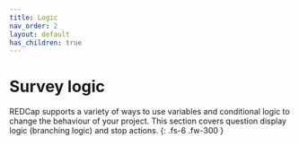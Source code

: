 ```yaml
---
title: Logic
nav_order: 2
layout: default
has_children: true
---
```


# Survey logic

REDCap supports a variety of ways to use variables and conditional logic to change the behaviour of your project. This section covers question display logic (branching logic) and stop actions.
{: .fs-6 .fw-300 }
